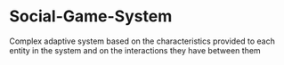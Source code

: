 # Social-Game-System
Complex adaptive system based on the characteristics provided to each entity in the system and on the interactions they have between them
